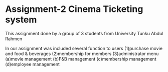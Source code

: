 # Assignment-2 Cinema Ticketing system
This assignment done by a group of 3 students from University Tunku Abdul Rahmen

In our assignment was included several function to users
(1)purchase movie and food & beverages
(2)membership for members
(3)administrator menu 
   (a)movie management
   (b)F&B management
   (c)membership management
   (d)employee management
